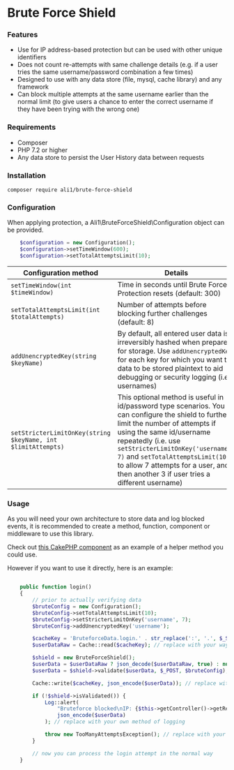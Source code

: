 # Brute Force Shield

### Features
* Use for IP address-based protection but can be used with other unique identifiers
* Does not count re-attempts with same challenge details (e.g. if a user tries the same username/password combination a few times)
* Designed to use with any data store (file, mysql, cache library) and any framework
* Can block multiple attempts at the same username earlier than the normal limit (to give users a chance to enter the correct username if they have been trying with the wrong one)

### Requirements

* Composer
* PHP 7.2 or higher
* Any data store to persist the User History data between requests 

### Installation

```
composer require ali1/brute-force-shield
```

### Configuration

When applying protection, a Ali1\BruteForceShield\Configuration object can be provided.

```php
    $configuration = new Configuration();
    $configuration->setTimeWindow(600);
    $configuration->setTotalAttemptsLimit(10);
```

|Configuration method|Details|
|---|---|
|`setTimeWindow(int $timeWindow)`|Time in seconds until Brute Force Protection resets (default: 300)|
|`setTotalAttemptsLimit(int $totalAttempts)`|Number of attempts before blocking further challenges (default: 8)|
|`addUnencryptedKey(string $keyName)`|By default, all entered user data is irreversibly hashed when prepared for storage. Use `addUnencryptedKey` for each key for which you want the data to be stored plaintext to aid debugging or security logging (i.e. usernames)|
|`setStricterLimitOnKey(string $keyName, int $limitAttempts)`|This optional method is useful in id/password type scenarios. You can configure the shield to further limit the number of attempts if using the same id/username repeatedly (i.e. use `setStricterLimitOnKey('username', 7)` and `setTotalAttemptsLimit(10)` to allow 7 attempts for a user, and then another 3 if user tries a different username)|

### Usage

As you will need your own architecture to store data and log blocked events, it is recommended to create a method, function, component or middleware to use this library.

Check out [this CakePHP component](https://github.com/Ali1/cakephp-bruteforce/blob/master/src/Controller/Component/BruteforceComponent.php) as an example of a helper method you could use.

However if you want to use it directly, here is an example:

```php

    public function login()
    {
        // prior to actually verifying data
        $bruteConfig = new Configuration();
        $bruteConfig->setTotalAttemptsLimit(10);
        $bruteConfig->setStricterLimitOnKey('username', 7);
        $bruteConfig->addUnencryptedKey('username');

		$cacheKey = 'BruteforceData.login.' . str_replace(':', '.', $_SERVER['REMOTE_ADDR']);
		$userDataRaw = Cache::read($cacheKey); // replace with your way of retrieving stored user data

		$shield = new BruteForceShield();
		$userData = $userDataRaw ? json_decode($userDataRaw, true) : null;
		$userData = $shield->validate($userData, $_POST, $bruteConfig);

		Cache::write($cacheKey, json_encode($userData)); // replace with your way of retrieving stored user data

		if (!$shield->isValidated()) {
			Log::alert(
				"Bruteforce blocked\nIP: {$this->getController()->getRequest()->getEnv('REMOTE_ADDR')}\n",
				json_encode($userData)
			); // replace with your own method of logging

			throw new TooManyAttemptsException(); // replace with your way of error handling and stopping execution
		}

        // now you can process the login attempt in the normal way
    }
```